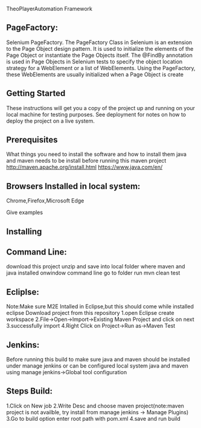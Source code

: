 
TheoPlayerAutomation Framework

PageFactory:
------------
Selenium PageFactory. The PageFactory Class in Selenium is an extension to the Page Object design pattern. It is used to initialize the elements of the Page Object or instantiate the Page Objects itself.
The @FindBy annotation is used in Page Objects in Selenium tests to specify the object location strategy for a WebElement or a list of WebElements. Using the PageFactory, these WebElements are usually initialized when a Page Object is create

Getting Started
----------------

These instructions will get you a copy of the project up and running on your local machine for testing purposes. See deployment for notes on how to deploy the project on a live system.

Prerequisites
-------------
What things you need to install the software and how to install them
java and maven needs to be install before running this maven project
http://maven.apache.org/install.html
https://www.java.com/en/

Browsers Installed in local system:
----------------------------------
Chrome,Firefox,Microsoft Edge

Give examples

Installing
-----------
Command Line:
-------------
download this project unzip and save into local folder where maven and java installed
onwindow command line go to folder run 
mvn clean test

Ecliplse:
---------
Note:Make sure M2E Intalled in Eclipse,but this should come while installed eclipse
Download project from this repository
1.open Eclipse create workspace
2.File->Open->Import->Existing Maven Project and click on next 
3.successfully import
4.Right Click on Project->Run as->Maven Test

Jenkins:
--------

Before running this build to make sure java and maven should be installed under manage jenkins
or can be configured local system java and maven using manage jenkins->Global tool configuration

Steps Build:
------------
1.Click on New job
2.Write Desc and choose maven project(note:maven project is not availble, try install from manage jenkins -> Manage Plugins)
3.Go to build option enter root path with pom.xml
4.save and run build












